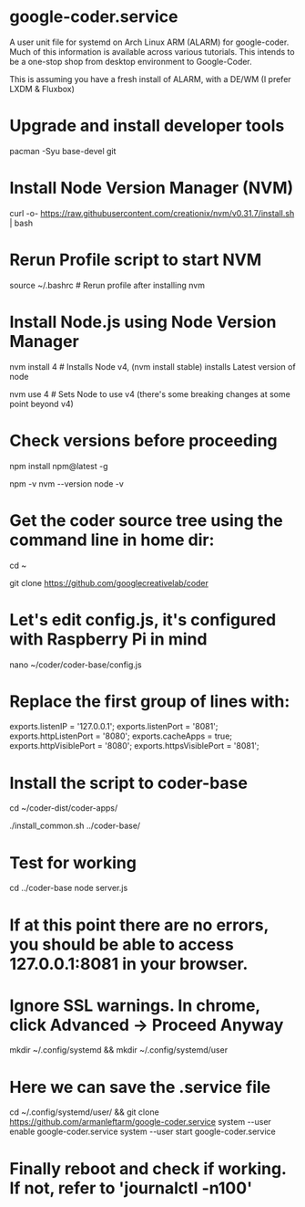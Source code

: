 # google-coder.service
A user unit file for systemd on Arch Linux ARM (ALARM) for google-coder. Much of this information is available across various tutorials. This intends to be a one-stop shop from desktop environment to Google-Coder.

This is assuming you have a fresh install of ALARM, with a DE/WM (I prefer LXDM & Fluxbox)

# Upgrade and install developer tools 
  
  pacman -Syu base-devel git

# Install Node Version Manager (NVM)
  curl -o- https://raw.githubusercontent.com/creationix/nvm/v0.31.7/install.sh | bash

# Rerun Profile script to start NVM
  source ~/.bashrc  # Rerun profile after installing nvm
  
# Install Node.js using Node Version Manager
  
  nvm install 4  # Installs Node v4, (nvm install stable) installs Latest version of node
  
  nvm use 4  # Sets Node to use v4 (there's some breaking changes at some point beyond v4)

# Check versions before proceeding
  
  npm install npm@latest -g
  
  npm -v
  nvm --version
  node -v


# Get the coder source tree using the command line in home dir: 

  cd ~

  git clone https://github.com/googlecreativelab/coder

# Let's edit config.js, it's configured with Raspberry Pi in mind

  nano ~/coder/coder-base/config.js

# Replace the first group of lines with:

  exports.listenIP = '127.0.0.1';
  exports.listenPort = '8081';
  exports.httpListenPort = '8080';
  exports.cacheApps = true;
  exports.httpVisiblePort = '8080';
  exports.httpsVisiblePort = '8081';
  
# Install the script to coder-base 

  cd ~/coder-dist/coder-apps/
  
  ./install_common.sh ../coder-base/

# Test for working

  cd ../coder-base
  node server.js

# If at this point there are no errors, you should be able to access 127.0.0.1:8081 in your browser. 
# Ignore SSL warnings. In chrome, click Advanced -> Proceed Anyway

  mkdir ~/.config/systemd && mkdir ~/.config/systemd/user
  
# Here we can save the .service file

  cd ~/.config/systemd/user/ && git clone https://github.com/armanleftarm/google-coder.service
  system --user enable google-coder.service
  system --user start google-coder.service
  
# Finally reboot and check if working. If not, refer to 'journalctl -n100'
